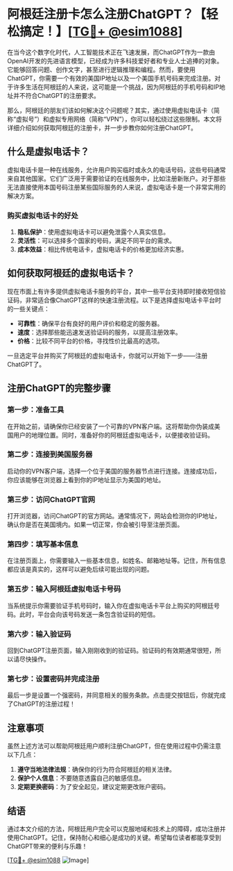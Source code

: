 # 阿根廷注册卡怎么注册ChatGPT？【轻松搞定！】[[TG💪+ @esim1088](https://t.me/s/esim1088)]

在当今这个数字化时代，人工智能技术正在飞速发展，而ChatGPT作为一款由OpenAI开发的先进语言模型，已经成为许多科技爱好者和专业人士追捧的对象。它能够回答问题、创作文字，甚至进行逻辑推理和编程。然而，要使用ChatGPT，你需要一个有效的美国IP地址以及一个美国手机号码来完成注册。对于许多生活在阿根廷的人来说，这可能是一个挑战，因为阿根廷的手机号码和IP地址并不符合ChatGPT的注册要求。

那么，阿根廷的朋友们该如何解决这个问题呢？其实，通过使用虚拟电话卡（简称“虚拟号”）和虚拟专用网络（简称“VPN”），你可以轻松绕过这些限制。本文将详细介绍如何获取阿根廷的注册卡，并一步步教你如何注册ChatGPT。

## 什么是虚拟电话卡？

虚拟电话卡是一种在线服务，允许用户购买临时或永久的电话号码，这些号码通常来自其他国家。它们广泛用于需要验证的在线服务中，比如注册新账户。对于那些无法直接使用本国号码注册某些国际服务的人来说，虚拟电话卡是一个非常实用的解决方案。

### 购买虚拟电话卡的好处

1. **隐私保护**：使用虚拟电话卡可以避免泄露个人真实信息。
2. **灵活性**：可以选择多个国家的号码，满足不同平台的需求。
3. **成本效益**：相比传统电话卡，虚拟电话卡的价格更加经济实惠。

## 如何获取阿根廷的虚拟电话卡？

现在市面上有许多提供虚拟电话卡服务的平台，其中一些平台支持即时接收短信验证码，非常适合像ChatGPT这样的快速注册流程。以下是选择虚拟电话卡平台时的一些关键点：

- **可靠性**：确保平台有良好的用户评价和稳定的服务器。
- **速度**：选择那些能迅速发送验证码的服务，以提高注册效率。
- **价格**：比较不同平台的价格，寻找性价比最高的选项。

一旦选定平台并购买了阿根廷的虚拟电话卡，你就可以开始下一步——注册ChatGPT了。

## 注册ChatGPT的完整步骤

### 第一步：准备工具

在开始之前，请确保你已经安装了一个可靠的VPN客户端。这将帮助你伪装成美国用户的地理位置。同时，准备好你的阿根廷虚拟电话卡，以便接收验证码。

### 第二步：连接到美国服务器

启动你的VPN客户端，选择一个位于美国的服务器节点进行连接。连接成功后，你应该能够在浏览器上看到你的IP地址显示为美国的地址。

### 第三步：访问ChatGPT官网

打开浏览器，访问ChatGPT的官方网站。通常情况下，网站会检测你的IP地址，确认你是否在美国境内。如果一切正常，你会被引导至注册页面。

### 第四步：填写基本信息

在注册页面上，你需要输入一些基本信息，如姓名、邮箱地址等。记住，所有信息都应该是真实的，这样可以避免后续可能出现的问题。

### 第五步：输入阿根廷虚拟电话卡号码

当系统提示你需要验证手机号码时，输入你在虚拟电话卡平台上购买的阿根廷号码。此时，平台会向该号码发送一条包含验证码的短信。

### 第六步：输入验证码

回到ChatGPT注册页面，输入刚刚收到的验证码。验证码的有效期通常很短，所以请尽快操作。

### 第七步：设置密码并完成注册

最后一步是设置一个强密码，并同意相关的服务条款。点击提交按钮后，你就完成了ChatGPT的注册过程！

## 注意事项

虽然上述方法可以帮助阿根廷用户顺利注册ChatGPT，但在使用过程中仍需注意以下几点：

1. **遵守当地法律法规**：确保你的行为符合阿根廷的相关法律。
2. **保护个人信息**：不要随意透露自己的敏感信息。
3. **定期更换密码**：为了安全起见，建议定期更改账户密码。

## 结语

通过本文介绍的方法，阿根廷用户完全可以克服地域和技术上的障碍，成功注册并使用ChatGPT。记住，保持耐心和细心是成功的关键。希望每位读者都能享受到ChatGPT带来的便利与乐趣！

[[TG💪+ @esim1088](https://t.me/s/esim1088) ![Image](https://i.postimg.cc/4NQfJmqS/Snipaste-2025-05-13-00-14-12.png)]